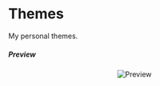 # Themes

My personal themes.

##### Preview

<p align="center"><img title="Preview" src="https://github.com/Madh93/themes/tree/master/preview/desktop_preview.png"/></p>
